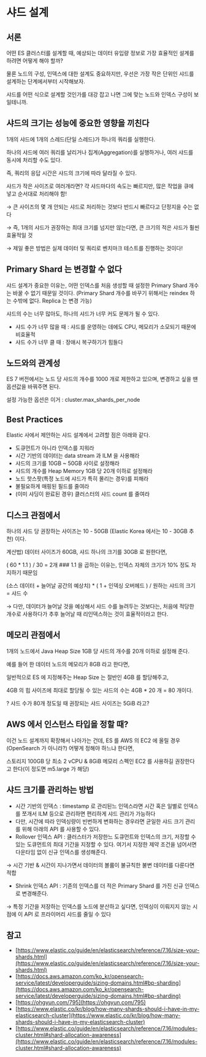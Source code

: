# 샤드 설계
## 서론

어떤 ES 클러스터를 설계할 때, 예상되는 데이터 유입량 정보로 가장 효율적인 설계를 하려면 어떻게 해야 할까?

물론 노드의 구성, 인덱스에 대한 설계도 중요하지만, 우선은 가장 작은 단위인 샤드를 설계하는 단계에서부터 시작해보자.

샤드를 어떤 식으로 설계할 것인가를 대강 잡고 나면 그에 맞는 노드와 인덱스 구성이 보일테니까.

## 샤드의 크기는 성능에 중요한 영향을 끼친다

1개의 샤드에 1개의 스레드(단일 스레드)가 하나의 쿼리를 실행한다.

하나의 샤드에 여러 쿼리를 날리거나 집계(Aggregation)를 실행하거나, 여러 샤드를 동시에 처리할 수도 있다.

즉, 쿼리의 응답 시간은 샤드의 크기에 따라 달라질 수 있다.

샤드가 작은 사이즈로 여러개라면? 갹 샤드마다의 속도는 빠르지만, 많은 작업을 큐에 넣고 순서대로 처리해야 함!

→ 큰 사이즈의 몇 개 안되는 샤드로 처리하는 것보다 반드시 빠르다고 단정지을 수는 없다

→ 즉, 1개의 샤드가 권장하는 최대 크기를 넘지만 않는다면, 큰 크기의 적은 샤드가 훨씬 효율적일 것

→ 제일 좋은 방법은 실제 데이터 및 쿼리로 벤치마크 테스트를 진행하는 것이다! 

## Primary Shard 는 변경할 수 없다

샤드 설계가 중요한 이유는, 어떤 인덱스를 처음 생성할 때 설정한 Primary Shard 개수는 바꿀 수 없기 때문일 것이다. (Primary Shard 개수를 바꾸기 위해서는 reindex 하는 수밖에 없다. Replica 는 변경 가능)

샤드의 수는 너무 많아도, 하나의 샤드가 너무 커도 문제가 될 수 있다.

- 샤드 수가 너무 많을 때 : 샤드를 운영하는 데에도 CPU, 메모리가 소모되기 때문에 비효율적
- 샤드 수가 너무 클 때 : 장애시 복구하기가 힘들다

## 노드와의 관계성

ES 7 버전에서는 노드 당 샤드의 개수를 1000 개로 제한하고 있으며, 변경하고 싶을 땐 옵션값을 바꿔주면 된다.

설정 가능한 옵션은 이거 : cluster.max_shards_per_node

## Best Practices

Elastic 사에서 제안하는 샤드 설계에서 고려할 점은 아래와 같다.

- 도큐먼트가 아니라 인덱스를 지워라
- 시간 기반의 데이터는 data stream 과 ILM 을 사용해라
- 샤드의 크기를 10GB ~ 50GB 사이로 설정해라
- 샤드의 개수를 Heap Memory 1GB 당 20개 이하로 설정해라
- 노드 핫스팟(특정 노드에 샤드가 특히 몰리는 경우)를 피해라
- 불필요하게 매핑된 필드를 줄여라
- (이미 샤딩이 완료된 경우) 클러스터의 샤드 count 를 줄여라

## 디스크 관점에서

하나의 샤드 당 권장하는 사이즈는 10 - 50GB (Elastic Korea 에서는 10 - 30GB 추천) 이다.

계산법) 데이터 사이즈가 60GB, 샤드 하나의 크기를 30GB 로 원한다면,

( 60 * 1.1 ) / 30 = 2개 ### 1.1 을 곱하는 이유는, 인덱스 자체의 크기가 10% 정도 차지하기 때문임

(소스 데이터 + 늘어날 공간의 예상치) * ( 1 + 인덱싱 오버헤드 ) / 원하는 샤드의 크기 = 샤드 수

→ 다만, 데이터가 늘어날 것을 예상해서 샤드 수를 늘려두는 것보다는, 처음에 적당한 개수로 사용하다가 추후 늘어날 때 리인덱스하는 것이 효율적이라고 한다.

## 메모리 관점에서

1개의 노드에서 Java Heap Size 1GB 당 샤드의 개수를 20개 이하로 설정해 준다.

예를 들어 한 데이터 노드의 메모리가 8GB 라고 한다면,

일반적으로 ES 에 지정해주는 Heap Size 는 절반인 4GB 를 할당해주고,

4GB 의 힙 사이즈에 최대로 할당될 수 있는 샤드의 수는 4GB * 20 개 = 80 개이다.

? 샤드 수가 80개 정도일 때 권장되는 샤드 사이즈는 5GiB 라고?

## AWS 에서 인스턴스 타입을 정할 때?

이건 노드 설계까지 확장해서 나아가는 건데, ES 를 AWS 의 EC2 에 올릴 경우(OpenSearch 가 아니라?) 어떻게 정해야 하느냐 한다면,

스토리지 100GB 당 최소 2 vCPU & 8GiB 메모리 스펙인 EC2 를 사용하길 권장한다고 한다(이 정도면 m5.large 가 해당)

## 샤드 크기를 관리하는 방법

- 시간 기반의 인덱스 : timestamp 로 관리된느 인덱스라면 시간 혹은 일별로 인덱스를 쪼개서 ILM 등으로 관리하면 편리하게 샤드 관리가 가능하다
- 다만, 시간에 따라 인덱싱량이 빈번하게 변화하는 경우라면 균일한 샤드 크기 관리를 위해 아래의 API 를 사용할 수 있다.
- Rollover 인덱스 API : 클러스터가 저장한느 도큐먼트와 인덱스의 크기, 저장할 수 있는 도큐먼트의 최대 기간을 지정할 수 있다. 여기서 지정한 제약 조건을 넘어서면 다운타임 없이 신규 인덱스를 생성해준다.

→ 시간 기반 & 시간이 지나가면서 데이터의 볼륨이 불규칙한 불변 데이터를 다룬다면 적합

- Shrink 인덱스 API : 기존의 인덱스를 더 적은 Primary Shard 를 가진 신규 인덱스로 변경해준다.

→ 특정 기간을 저장하는 인덱스를 노드에 분산하고 싶다면, 인덱싱이 이뤄지지 않는 시점에 이 API 로 프라이머리 샤드를 줄일 수 있다
## 참고

- [https://www.elastic.co/guide/en/elasticsearch/reference/7.16/size-your-shards.html](https://www.elastic.co/guide/en/elasticsearch/reference/7.16/size-your-shards.html)
- [https://docs.aws.amazon.com/ko_kr/opensearch-service/latest/developerguide/sizing-domains.html#bp-sharding](https://docs.aws.amazon.com/ko_kr/opensearch-service/latest/developerguide/sizing-domains.html#bp-sharding)
- [https://ohgyun.com/795](https://ohgyun.com/795)
- [https://www.elastic.co/kr/blog/how-many-shards-should-i-have-in-my-elasticsearch-cluster](https://www.elastic.co/kr/blog/how-many-shards-should-i-have-in-my-elasticsearch-cluster)
- [https://www.elastic.co/guide/en/elasticsearch/reference/7.16/modules-cluster.html#shard-allocation-awareness](https://www.elastic.co/guide/en/elasticsearch/reference/7.16/modules-cluster.html#shard-allocation-awareness)
